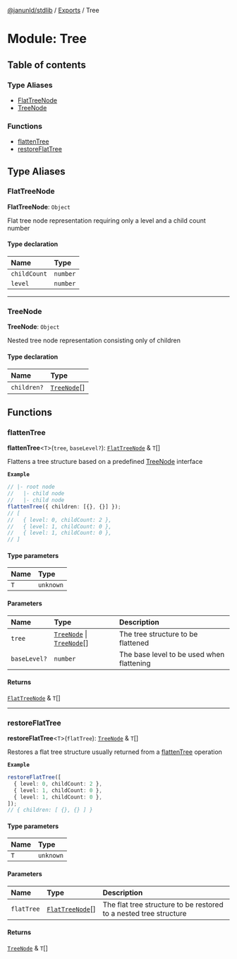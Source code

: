 [@janunld/stdlib](../README.md) / [Exports](../modules.md) / Tree

# Module: Tree

## Table of contents

### Type Aliases

- [FlatTreeNode](Tree.md#flattreenode)
- [TreeNode](Tree.md#treenode)

### Functions

- [flattenTree](Tree.md#flattentree)
- [restoreFlatTree](Tree.md#restoreflattree)

## Type Aliases

### FlatTreeNode

**FlatTreeNode**: `Object`

Flat tree node representation requiring only a level and a child count number

#### Type declaration

| Name         | Type     |
| :----------- | :------- |
| `childCount` | `number` |
| `level`      | `number` |

---

### TreeNode

**TreeNode**: `Object`

Nested tree node representation consisting only of children

#### Type declaration

| Name        | Type                             |
| :---------- | :------------------------------- |
| `children?` | [`TreeNode`](Tree.md#treenode)[] |

## Functions

### flattenTree

**flattenTree**<`T`\>(`tree`, `baseLevel?`): [`FlatTreeNode`](Tree.md#flattreenode) & `T`[]

Flattens a tree structure based on a predefined [TreeNode](Tree.md#treenode) interface

**`Example`**

```typescript
// |- root node
//   |- child node
//   |- child node
flattenTree({ children: [{}, {}] });
// [
//   { level: 0, childCount: 2 },
//   { level: 1, childCount: 0 },
//   { level: 1, childCount: 0 },
// ]
```

#### Type parameters

| Name | Type      |
| :--- | :-------- |
| `T`  | `unknown` |

#### Parameters

| Name         | Type                                                               | Description                               |
| :----------- | :----------------------------------------------------------------- | :---------------------------------------- |
| `tree`       | [`TreeNode`](Tree.md#treenode) \| [`TreeNode`](Tree.md#treenode)[] | The tree structure to be flattened        |
| `baseLevel?` | `number`                                                           | The base level to be used when flattening |

#### Returns

[`FlatTreeNode`](Tree.md#flattreenode) & `T`[]

---

### restoreFlatTree

**restoreFlatTree**<`T`\>(`flatTree`): [`TreeNode`](Tree.md#treenode) & `T`[]

Restores a flat tree structure usually returned from a [flattenTree](Tree.md#flattentree) operation

**`Example`**

```typescript
restoreFlatTree([
  { level: 0, childCount: 2 },
  { level: 1, childCount: 0 },
  { level: 1, childCount: 0 },
]);
// { children: [ {}, {} ] }
```

#### Type parameters

| Name | Type      |
| :--- | :-------- |
| `T`  | `unknown` |

#### Parameters

| Name       | Type                                     | Description                                                       |
| :--------- | :--------------------------------------- | :---------------------------------------------------------------- |
| `flatTree` | [`FlatTreeNode`](Tree.md#flattreenode)[] | The flat tree structure to be restored to a nested tree structure |

#### Returns

[`TreeNode`](Tree.md#treenode) & `T`[]
